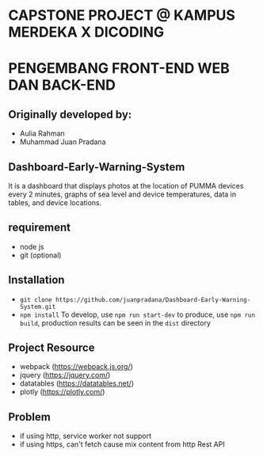 # CAPSTONE PROJECT @ KAMPUS MERDEKA X DICODING
# PENGEMBANG FRONT-END WEB DAN BACK-END

## Originally developed by:
- Aulia Rahman
- Muhammad Juan Pradana

## Dashboard-Early-Warning-System
It is a dashboard that displays photos at the location of PUMMA devices every 2 minutes, graphs of sea level and device temperatures, data in tables, and device locations.

## requirement
- node js
- git (optional)

## Installation
- ```git clone https://github.com/juanpradana/Dashboard-Early-Warning-System.git```
- ```npm install```
To develop, use ```npm run start-dev```
to produce, use ```npm run build```, production results can be seen in the ```dist``` directory

## Project Resource
- webpack (https://webpack.js.org/)
- jquery (https://jquery.com/)
- datatables (https://datatables.net/)
- plotly (https://plotly.com/)

## Problem
- if using http, service worker not support
- if using https, can't fetch cause mix content from http Rest API
